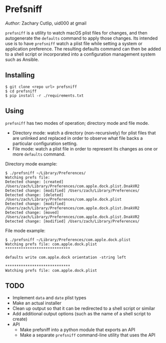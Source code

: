 Prefsniff
=========

*Author:* Zachary Cutlip, uid000 at gmail

`prefsniff` is a utility to watch macOS plist files for changes, and then autogenerate the `defaults` command to apply those changes. Its intended use is to have `prefsniff` watch a plist file while setting a system or application preference. The resulting defaults command can then be added to a shell script or incorporated into a configuration management system such as Ansible.

Installing
----------
    $ git clone <repo url> prefsniff
    $ cd prefsniff
    $ pip install -r ./requirements.txt


Using
-----
`prefsniff` has two modes of operation; directory mode and file mode.

- Directory mode: watch a directory (non-recursively) for plist files that are unlinked and replaced in order to observe what file backs a particular configuration setting.
- File mode: watch a plist file in order to represent its changes as one or more `defaults` command.

Directory mode example:

    $ ./prefsniff ~/Library/Preferences/
    Watching prefs file:
    Detected change: [created] /Users/zach/Library/Preferences/com.apple.dock.plist.DnakVR2
    Detected change: [modified] /Users/zach/Library/Preferences/
    Detected change: [deleted] /Users/zach/Library/Preferences/com.apple.dock.plist
    Detected change: [modified] /Users/zach/Library/Preferences/com.apple.dock.plist.DnakVR2
    Detected change: [moved] /Users/zach/Library/Preferences/com.apple.dock.plist.DnakVR2
    Detected change: [modified] /Users/zach/Library/Preferences/

File mode example:

    $ ./prefsniff ~/Library/Preferences/com.apple.dock.plist
    Watching prefs file: com.apple.dock.plist
    *****************************

    defaults write com.apple.dock orientation -string left

    *****************************
    Watching prefs file: com.apple.dock.plist

TODO
----

- Implement `data` and `date` plist types
- Make an actual installer
- Clean up output so that it can be redirected to a shell script or similar
- Add additional output options (such as the name of a shell script to create)
- API
    - Make prefsniff into a python module that exports an API
    - Make a separate `prefsniff` command-line utility that uses the API

